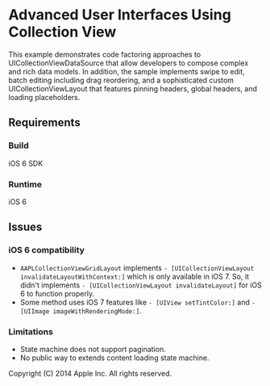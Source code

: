 # Advanced User Interfaces Using Collection View

This example demonstrates code factoring approaches to UICollectionViewDataSource that allow developers to compose complex and rich data models. In addition, the sample implements swipe to edit, batch editing including drag reordering, and a sophisticated custom UICollectionViewLayout that features pinning headers, global headers, and loading placeholders.

## Requirements

### Build

iOS 6 SDK

### Runtime

iOS 6

## Issues

### iOS 6 compatibility

- `AAPLCollectionViewGridLayout` implements `- [UICollectionViewLayout invalidateLayoutWithContext:]` which is only available in iOS 7. So, it didn't implements `- [UICollectionViewLayout invalidateLayout]` for iOS 6 to function properly.
- Some method uses iOS 7 features like `- [UIView setTintColor:]` and `- [UIImage imageWithRenderingMode:]`.

### Limitations

- State machine does not support pagination.
- No public way to extends content loading state machine.

Copyright (C) 2014 Apple Inc. All rights reserved.

